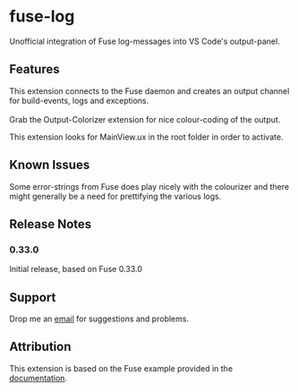 # fuse-log
Unofficial integration of Fuse log-messages into VS Code's output-panel.

## Features
This extension connects to the Fuse daemon and creates an output channel for build-events, logs and exceptions.<br/><br/>
Grab the Output-Colorizer extension for nice colour-coding of the output.

This extension looks for MainView.ux in the root folder in order to activate.

## Known Issues
Some error-strings from Fuse does play nicely with the colourizer and there might generally be a need for prettifying the various logs.

## Release Notes

### 0.33.0
Initial release, based on Fuse 0.33.0

## Support
Drop me an [email](contact@cassette.dk) for suggestions and problems.

## Attribution
This extension is based on the Fuse example provided in the [documentation](https://www.fusetools.com/docs/technical-corner/fuse-protocol).
